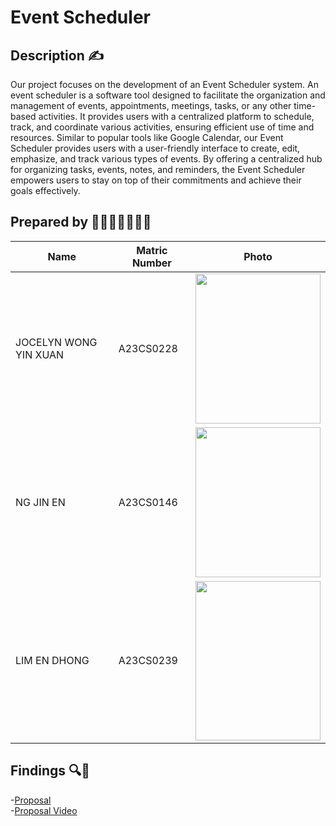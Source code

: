 # Event Scheduler

## Description ✍
Our project focuses on the development of an Event Scheduler system. An event scheduler is a software tool designed to facilitate the organization and management of events, appointments, meetings, tasks, or any other time-based activities. It provides users with a centralized platform to schedule, track, and coordinate various activities, ensuring efficient use of time and resources. Similar to popular tools like Google Calendar, our Event Scheduler provides users with a user-friendly interface to create, edit, emphasize, and track various types of events. By offering a centralized hub for organizing tasks, events, notes, and reminders, the Event Scheduler empowers users to stay on top of their commitments and achieve their goals effectively.


## Prepared by 👩🏻‍💻📓✍🏻💡

| Name                                     | Matric Number | Photo |
|------------------------------------------|---------------|-------|
| JOCELYN WONG YIN XUAN  | A23CS0228     | <image src = "images/" width="200" height="240">|
| NG JIN EN      | A23CS0146     | <image src = "images/Ng Jin En.jpeg" width="200" height="240">|
| LIM EN DHONG                 | A23CS0239    |<image src = "images/" width="200" height="255"> |


## Findings 🔍🔎
-[Proposal](https://github.com/jjn7702/SECJ1023-PT2/tree/main/Submission/sec04_23242/Group%2010/Proposal) <br>
-[Proposal Video](https://www.youtube.com/watch?v=563sLJ65-1s&ab_channel=NGJINENA23CS0146)
